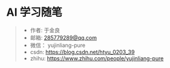 # 								AI 学习随笔

>* 作者: 于金良
>* 邮箱: 285779289@qq.com
>* 微信： yujinliang-pure
>* csdn: https://blog.csdn.net/htyu_0203_39
>* zhihu: https://www.zhihu.com/people/yujinliang-pure
